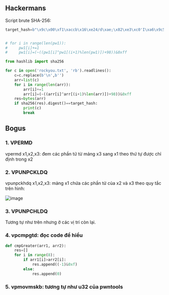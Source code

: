 ## Hackermans

Script brute SHA-256:

```python
target_hash=b"\x9c\x00\xf1\xaccb\x16\xe24/d\xae;\x82\xe3\xc0'I\xa6\x9c5\xdf\x8c\x03UMU\xc1\x01\x86\x9dG"


# for i in range(len(pw1)):
#     pw1[i]+=1
#     pw1[i]=(~((pw1[i]^pw1[(i+1)%len(pw1)])+98))&0xff

from hashlib import sha256

for c in open('rockyou.txt', 'rb').readlines():
    c=c.replace(b'\n',b'')
    arr=list(c)
    for i in range(len(arr)):
        arr[i]+=1
        arr[i]=(~((arr[i]^arr[(i+1)%len(arr)])+98))&0xff
    res=bytes(arr)
    if sha256(res).digest()==target_hash:
        print(c)
        break
 ```

## Bogus

### 1. VPERMD

vpermd x1,x2,x3:  đem các phần tử từ mảng x3 sang x1 theo thứ tự được chỉ định trong x2

### 2. VPUNPCKLDQ

vpunpckhdq x1,x2,x3: mảng x1 chứa các phần tử của x2 và x3 theo quy tắc trên hình:

![image](https://user-images.githubusercontent.com/84214843/185082612-0ec1fb51-168a-476c-b50b-d4590baf088b.png)

### 3. VPUNPCHLDQ

Tương tự như trên nhưng ở các vị trí còn lại.

### 4. vpcmpgtd: đọc code để hiểu

```python
def cmpGreater(arr1, arr2):
    res=[]
    for i in range(8):
        if arr1[i]>arr2[i]:
            res.append((-1)&0xf)
        else:
            res.append(0)
```

### 5. vpmovmskb: tương tự như u32 của pwntools


